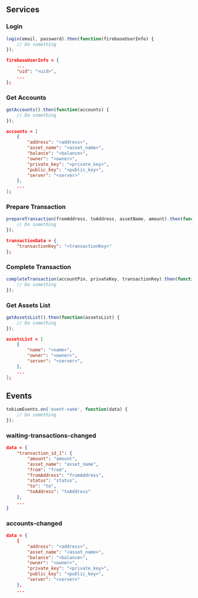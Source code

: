 ## Services

### Login

```js
login(email, password).then(function(firebaseUserInfo) {
    // Do something
});
```

```json
firebaseUserInfo = {
    ...
    "uid": "<uid>",
    ...
};
```

### Get Accounts

```js
getAccounts().then(function(accounts) {
    // Do something
});
```

```json
accounts = [
    {
        "address": "<address>",
        "asset_name": "<asset_name>",
        "balance": "<balance>",
        "owner": "<owner>",
        "private_key": "<private_key>",
        "public_key": "<public_key>",
        "server": "<server>"
    },
    ...
];
```

### Prepare Transaction

```js
prepareTransaction(fromAddress, toAddress, assetName, amount).then(function(transactionData) {
    // Do something
});
```

```json
transactionData = {
    "transactionKey": "<transactionKey>"
};
```

### Complete Transaction

```js
completeTransaction(accountPin, privateKey, transactionKey).then(function() {
    // Do something
});
```

### Get Assets List

```js
getAssetsList().then(function(assetsList) {
    // Do something
});
```

```json
assetsList = [
    {
        "name": "<name>",
        "owner": "<owner>",
        "server": "<server>",
    },
    ...
];
```

## Events

```js
tokiumEvents.on('event-name', function(data) {
    // Do something
});
```

### waiting-transactions-changed

```json
data = {
    "transaction_id_1": {
        "amount": "amount",
        "asset_name": "asset_name",
        "from": "from",
        "fromAddress": "fromAddress",
        "status": "status",
        "to": "to",
        "toAddress": "toAddress"
    },
    ...
}
```

### accounts-changed

```json
data = {
    {
        "address": "<address>",
        "asset_name": "<asset_name>",
        "balance": "<balance>",
        "owner": "<owner>",
        "private_key": "<private_key>",
        "public_key": "<public_key>",
        "server": "<server>"
    },
    ...
```